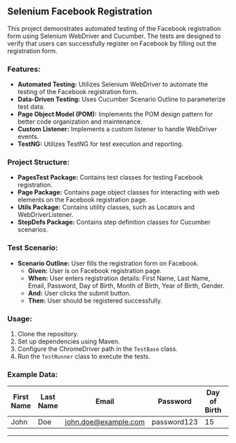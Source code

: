 ## Selenium Facebook Registration

This project demonstrates automated testing of the Facebook registration form using Selenium WebDriver and Cucumber. The tests are designed to verify that users can successfully register on Facebook by filling out the registration form.

### Features:

- **Automated Testing:** Utilizes Selenium WebDriver to automate the testing of the Facebook registration form.
- **Data-Driven Testing:** Uses Cucumber Scenario Outline to parameterize test data.
- **Page Object Model (POM):** Implements the POM design pattern for better code organization and maintenance.
- **Custom Listener:** Implements a custom listener to handle WebDriver events.
- **TestNG:** Utilizes TestNG for test execution and reporting.

### Project Structure:

- **PagesTest Package:** Contains test classes for testing Facebook registration.
- **Page Package:** Contains page object classes for interacting with web elements on the Facebook registration page.
- **Utils Package:** Contains utility classes, such as Locators and WebDriverListener.
- **StepDefs Package:** Contains step definition classes for Cucumber scenarios.

### Test Scenario:

- **Scenario Outline:** User fills the registration form on Facebook.
  - **Given:** User is on Facebook registration page.
  - **When:** User enters registration details: First Name, Last Name, Email, Password, Day of Birth, Month of Birth, Year of Birth, Gender.
  - **And:** User clicks the submit button.
  - **Then:** User should be registered successfully.

### Usage:

1. Clone the repository.
2. Set up dependencies using Maven.
3. Configure the ChromeDriver path in the `TestBase` class.
4. Run the `TestRunner` class to execute the tests.

### Example Data:

| First Name | Last Name | Email                | Password    | Day of Birth | Month of Birth | Year of Birth | Gender |
|------------|-----------|----------------------|-------------|--------------|----------------|---------------|--------|
| John       | Doe       | john.doe@example.com | password123 | 15           | jan            | 1990          | Male   |

---

